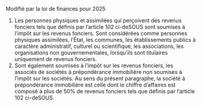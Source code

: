 Modifié par la loi de finances pour 2025
1) Les personnes physiques et assimilées qui perçoivent des revenus fonciers tels que définis par l’article 102 ci-deSOUS sont soumises à l’impôt sur les revenus fonciers.
Sont considérées comme personnes physiques assimilées, l’État, les communes, les établissements publics à caractère administratif, culturel ou scientifique, les associations, les organisations  non  gouvernementales,  lorsqu’ils  sont  titulaires  uniquement  de  revenus fonciers.
2) Sont également soumises à l’impôt sur les revenus fonciers, les associés de sociétés
à prépondérance immobilière non soumises à l’impôt sur les sociétés.
Au sens du présent paragraphe, la société à prépondérance immobilière est celle dont le chiffre d’affaires est composé à plus de 50% de revenus fonciers tels que définis par l’article 102 ci-deSOUS.
